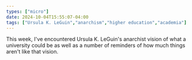 ```yaml
---
types: ["micro"]
date: 2024-10-04T15:55:07-04:00
tags: ["Ursula K. LeGuin","anarchism","higher education","academia"]
---
```

This week, I've encountered Ursula K. LeGuin's anarchist vision of what a university could be as well as a number of reminders of how much things aren't like that vision.
